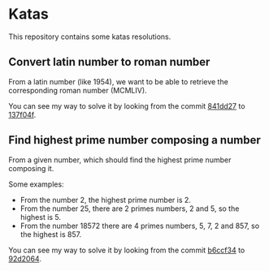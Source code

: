 # Katas

This repository contains some katas resolutions.

## Convert latin number to roman number

From a latin number (like 1954), we want to be able to retrieve the corresponding roman number (MCMLIV).

You can see my way to solve it by looking from the commit [841dd27](https://github.com/Rezouce/katas/commit/841dd27619f36dbf9d4ba4ee3637855023e40f9f) to [137f04f](https://github.com/Rezouce/katas/commit/137f04f82b0691a054b088469e11e3b6f245968a).

## Find highest prime number composing a number

From a given number, which should find the highest prime number composing it.

Some examples:
- From the number 2, the highest prime number is 2.
- From the number 25, there are 2 primes numbers, 2 and 5, so the highest is 5.
- From the number 18572 there are 4 primes numbers, 5, 7, 2 and 857, so the highest is 857.

You can see my way to solve it by looking from the commit [b6ccf34](https://github.com/Rezouce/katas/commit/b6ccf34673332eef2b9f014764b9df057eb940a0) to [92d2064](https://github.com/Rezouce/katas/commit/92d206419dfa6030a8c549cc3c71b158a9ad78ff).
